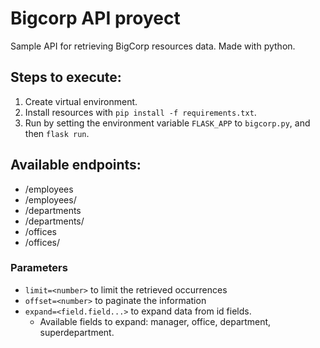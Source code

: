# Bigcorp API proyect

Sample API for retrieving BigCorp resources data.
Made with python.

## Steps to execute: 

1. Create virtual environment.
2. Install resources with `pip install -f requirements.txt`.
3. Run by setting the environment variable `FLASK_APP` to `bigcorp.py`, and then `flask run`.

## Available endpoints:

* /employees
* /employees/<id>
* /departments
* /departments/<id>
* /offices
* /offices/<id>

### Parameters

* `limit=<number>` to limit the retrieved occurrences
* `offset=<number>` to paginate the information
* `expand=<field.field...>` to expand data from id fields.
    * Available fields to expand: manager, office, department, superdepartment.

